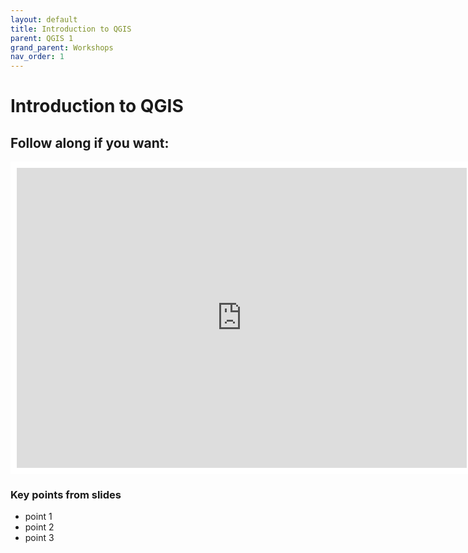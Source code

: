 ```yaml
---
layout: default
title: Introduction to QGIS
parent: QGIS 1
grand_parent: Workshops
nav_order: 1
---
```


# Introduction to QGIS

## Follow along if you want:



<iframe width="720" height="480" frameborder="0" marginheight="0" marginwidth="0" style="border:10px solid  #ffffff" src="https://meginwinnipeg.github.io/slides/aci_w2020.html"></iframe>

### Key points from slides
- point 1  
- point 2  
- point 3  

